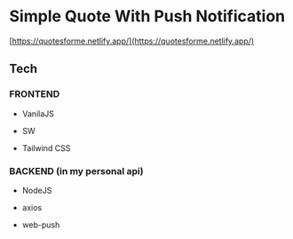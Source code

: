 # Simple Quote With Push Notification

[https://quotesforme.netlify.app/](https://quotesforme.netlify.app/)

## Tech

### FRONTEND

* VanilaJS

* SW

* Tailwind CSS

### BACKEND (in my personal api)

* NodeJS

* axios

* web-push